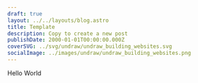 ```yaml
---
draft: true
layout: ../../layouts/blog.astro
title: Template
description: Copy to create a new post
publishDate: 2000-01-01T00:00:00.000Z
coverSVG: ../svg/undraw/undraw_building_websites.svg
socialImage: ../images/undraw/undraw_building_websites.png
---
```


Hello World
